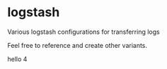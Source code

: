 # logstash
Various logstash configurations for transferring logs

Feel free to reference and create other variants.

hello 4

